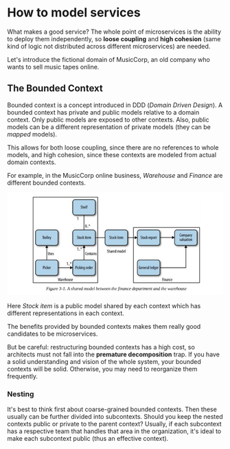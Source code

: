 # How to model services

What makes a good service? The whole point of microservices is the ability to deploy them independently, so **loose coupling** and **high cohesion** (same kind of logic not distributed across different microservices) are needed.

Let's introduce the fictional domain of MusicCorp, an old company who wants to sell music tapes online.

## The Bounded Context

Bounded context is a concept introduced in DDD (*Domain Driven Design*). A bounded context has private and public models relative to a domain context. Only public models are exposed to other contexts. Also, public models can be a different representation of private models (they can be *mapped* models).

This allows for both loose coupling, since there are no references to whole models, and high cohesion, since these contexts are modeled from actual domain contexts.

For example, in the MusicCorp online business, *Warehouse* and *Finance* are different bounded contexts.

![Image](./images/ddd-bc.png)

Here *Stock item* is a public model shared by each context which has different representations in each context.

The benefits provided by bounded contexts makes them really good candidates to be microservices.

But be careful: restructuring bounded contexts has a high cost, so architects must not fall into the **premature decomposition** trap. If you have a solid understanding and vision of the whole system, your bounded contexts will be solid. Otherwise, you may need to reorganize them frequently.

### Nesting

It's best to think first about coarse-grained bounded contexts. Then these usually can be further divided into subcontexts. Should you keep the nested contexts public or private to the parent context?
Usually, if each subcontext has a respective team that handles that area in the organization, it's ideal to make each subcontext public (thus an effective context).
